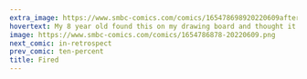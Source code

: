 ```yaml
---
extra_image: https://www.smbc-comics.com/comics/165478698920220609after.png
hovertext: My 8 year old found this on my drawing board and thought it was comedy gold. However, I think she was just laughing at the idea of vandalism, which has me worried.
image: https://www.smbc-comics.com/comics/1654786878-20220609.png
next_comic: in-retrospect
prev_comic: ten-percent
title: Fired
---
```


